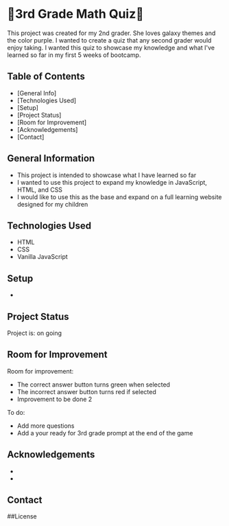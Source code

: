 # 🧮3rd Grade Math Quiz🧮
This project was created for my 2nd grader. She loves galaxy themes and the color purple. I wanted to create a quiz that any second grader would enjoy taking. I wanted this quiz to showcase my knowledge and what I've learned so far in my first 5 weeks of bootcamp.

## Table of Contents
* [General Info]
* [Technologies Used]
* [Setup]
* [Project Status]
* [Room for Improvement]
* [Acknowledgements]
* [Contact]



## General Information
- This project is intended to showcase what I have learned so far
- I wanted to use this project to expand my knowledge in JavaScript, HTML, and CSS
- I would like to use this as the base and expand on a full learning website designed for my children


## Technologies Used
- HTML
- CSS
- Vanilla JavaScript


## Setup
-


## Project Status
Project is: on going

## Room for Improvement

Room for improvement:

- The correct answer button turns green when selected
- The incorrect answer button turns red if selected
- Improvement to be done 2

To do:
- Add more questions
- Add a your ready for 3rd grade prompt at the end of the game


## Acknowledgements

- 
- 


## Contact



##License


<!-- This project is not licensed -->

